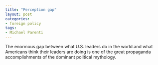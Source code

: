 ```yaml
---
title: "Perception gap"
layout: post
categories:
- foreign policy
tags:
- Michael Parenti
---
```


The enormous gap between what U.S. leaders do in the world and what Americans think their leaders are doing is one of the great propaganda accomplishments of the dominant political mythology.